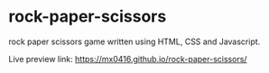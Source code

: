 # rock-paper-scissors
rock paper scissors game written using HTML, CSS and Javascript.

Live preview link: https://mx0416.github.io/rock-paper-scissors/ 
